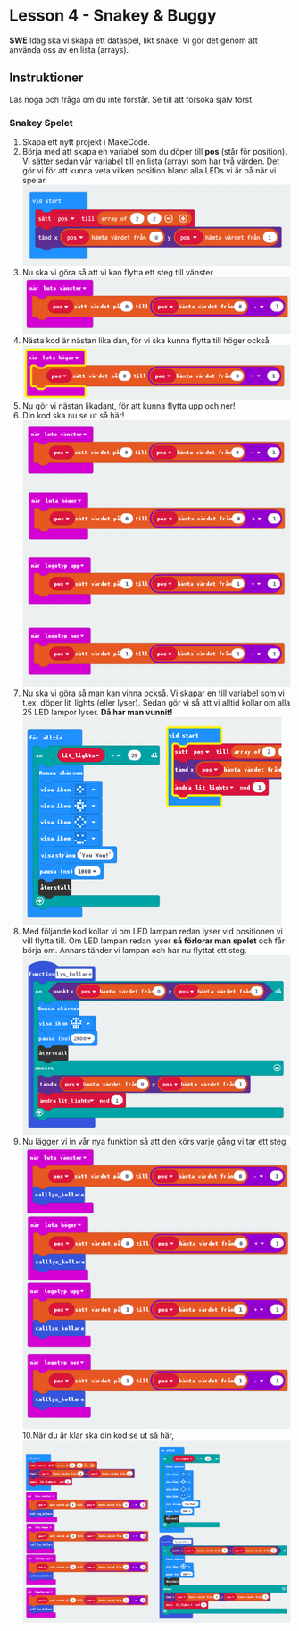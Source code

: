 # Lesson 4 - Snakey & Buggy
**SWE**
Idag ska vi skapa ett dataspel, likt snake. Vi gör det genom att använda oss av en lista (arrays).


## Instruktioner
Läs noga och fråga om du inte förstår. Se till att försöka själv först.

### Snakey Spelet
1. Skapa ett nytt projekt i MakeCode.
2. Börja med att skapa en variabel som du döper till **pos** (står för position). Vi sätter sedan vår variabel till en lista (array) som har två värden. Det gör vi för att kunna veta vilken position bland alla LEDs vi är på när vi spelar ![](orm1.png)
3. Nu ska vi göra så att vi kan flytta ett steg till vänster ![](snake2.png)
4. Nästa kod är nästan lika dan, för vi ska kunna flytta till höger också ![](snake33.png)
5. Nu gör vi nästan likadant, för att kunna flytta upp och ner!
6. Din kod ska nu se ut så här! ![](snake3.png)
7. Nu ska vi göra så man kan vinna också. Vi skapar en till variabel som vi t.ex. döper lit_lights (eller lyser). Sedan gör vi så att vi alltid kollar om alla 25 LED lampor lyser. **Då har man vunnit!** ![](snake4.png)
8. Med följande kod kollar vi om LED lampan redan lyser vid positionen vi vill flytta till. Om LED lampan redan lyser **så förlorar man spelet** och får börja om. Annars tänder vi lampan och har nu flyttat ett steg. ![](snake5.png)
9. Nu lägger vi in vår nya funktion så att den körs varje gång vi tar ett steg. ![](snake6.png)
10.När du är klar ska din kod se ut så här, ![](snake7.png)

